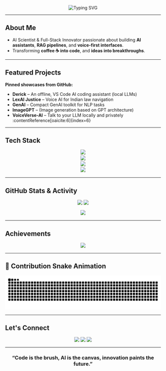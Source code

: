 <!-- Legendary GitHub README – Upgraded with Real Data -->

<div align="center">
  <!-- Dynamic Typing Intro -->
  <img src="https://readme-typing-svg.herokuapp.com?font=Fira+Code&weight=700&size=30&pause=1000&color=00F5FF&center=true&vCenter=true&width=800&lines=Hey+👋+I'm+Abhinav+Sunil;AI+Scientist+%7C+Generative+AI+Explorer;Building+LexAI+Justice+%7C+VoiceVerse+AI;Let's+Innovate+Legendary+AI!+🌌" alt="Typing SVG" />
</div>

---

##  About Me  
- AI Scientist & Full-Stack Innovator passionate about building **AI assistants**, **RAG pipelines**, and **voice-first interfaces**.  
- Transforming **coffee ☕ into code**, and **ideas into breakthroughs**.

---

##  Featured Projects  
**Pinned showcases from GitHub:**
- **Derick** – An offline, VS Code AI coding assistant (local LLMs)  
- **LexAI Justice** – Voice AI for Indian law navigation  
- **GenAI** – Compact GenAI toolkit for NLP tasks  
- **ImageGPT** – (Image generation based on GPT architecture)  
- **VoiceVerse-AI** – Talk to your LLM locally and privately  
:contentReference[oaicite:6]{index=6}

---

##  Tech Stack  

<p align="center">
  <img src="https://skillicons.dev/icons?i=python,cpp,c,js,ts,html,css" />
  <br/>
  <img src="https://skillicons.dev/icons?i=react,nodejs,fastapi,streamlit,docker,mysql,sqlite" />
  <br/>
  <img src="https://skillicons.dev/icons?i=pytorch,tensorflow" />
  <br/>
  <img src="https://skillicons.dev/icons?i=aws,vercel,netlify,render" />
</p>

---

##  GitHub Stats & Activity  

<p align="center">
  <img src="https://github-readme-streak-stats.herokuapp.com?user=IamAbhinav01&theme=radical&hide_border=true" height="170"/>
  <img src="https://github-readme-stats.vercel.app/api?username=IamAbhinav01&show_icons=true&theme=radical&hide_border=true" height="170"/>
</p>

<p align="center">
  <img src="https://github-readme-activity-graph.vercel.app/graph?username=IamAbhinav01&theme=react-dark&bg_color=0f2027&color=00f5ff&line=00f5ff&point=ffffff&area=true&hide_border=true" />
</p>

---

##  Achievements   
<p align="center">
  <img src="https://github-profile-trophy.vercel.app/?username=IamAbhinav01&theme=radical&no-frame=true&margin-w=15&margin-h=15&column=6" />
</p>

---

## 🐍 Contribution Snake Animation
<p align="center">
  <img src="https://raw.githubusercontent.com/IamAbhinav01/IamAbhinav01/output/snake.svg" alt="snake animation" />
</p>

---

##  Let's Connect  
<p align="center">
  <a href="mailto:abhinavsunil@hotmail.com"><img src="https://img.shields.io/badge/Email-00C9FF?style=for-the-badge&logo=gmail&logoColor=white"></a>
  <a href="https://www.linkedin.com/in/abhinav-sunil-870184279/"><img src="https://img.shields.io/badge/LinkedIn-0077B5?style=for-the-badge&logo=linkedin&logoColor=white"></a>
  <a href="https://github.com/IamAbhinav01"><img src="https://img.shields.io/badge/GitHub-000000?style=for-the-badge&logo=github&logoColor=white"></a>
</p>

---

<div align="center">
  <h3>“Code is the brush, AI is the canvas, innovation paints the future.”</h3>
</div>
